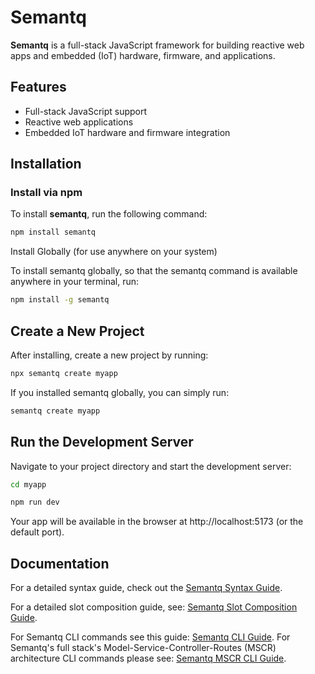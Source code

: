 # Semantq

**Semantq** is a full-stack JavaScript framework for building reactive web apps and embedded (IoT) hardware, firmware, and applications.

## Features
- Full-stack JavaScript support
- Reactive web applications
- Embedded IoT hardware and firmware integration

## Installation

### Install via npm

To install **semantq**, run the following command:

```bash
npm install semantq
```

Install Globally (for use anywhere on your system)

To install semantq globally, so that the semantq command is available anywhere in your terminal, run:

```bash
npm install -g semantq
```

## Create a New Project

After installing, create a new project by running:

```bash
npx semantq create myapp
```

If you installed semantq globally, you can simply run:
```bash
semantq create myapp
```

## Run the Development Server

Navigate to your project directory and start the development server:

```bash 
cd myapp
```
```bash
npm run dev
```
Your app will be available in the browser at http://localhost:5173 (or the default port).

## Documentation

For a detailed syntax guide, check out the [Semantq Syntax Guide](docs/Semantq-Syntax.md).

For a detailed slot composition guide, see: [Semantq Slot Composition Guide](docs/Semantq-slots.md).


For Semantq CLI commands see this guide: [Semantq CLI Guide](docs/Semantq-cli.md).
For Semantq's full stack's Model-Service-Controller-Routes (MSCR) architecture CLI commands please see: [Semantq MSCR CLI Guide](docs/mscr.md).


